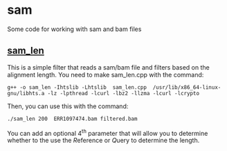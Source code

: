 # sam

Some code for working with sam and bam files

## [sam_len](sam_len.cpp)

This is a simple filter that reads a sam/bam file and filters based on the alignment length. You need to make sam_len.cpp with the command:

```
g++ -o sam_len -Ihtslib -Lhtslib  sam_len.cpp  /usr/lib/x86_64-linux-gnu/libhts.a -lz -lpthread -lcurl -lbz2 -llzma -lcurl -lcrypto
```

Then, you can use this with the command:

```bash
./sam_len 200  ERR1097474.bam filtered.bam
```

You can add an optional 4<sup>th</sup> parameter that will allow you to determine whether to the use the <em>R</em>eference or <em>Q</em>uery to determine the length.
